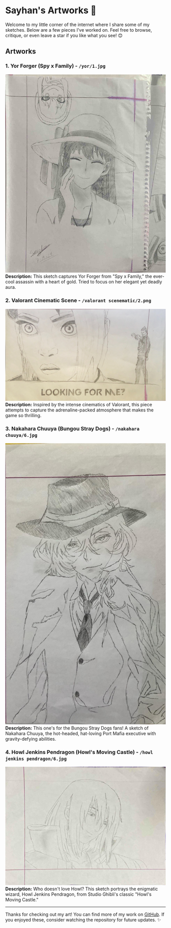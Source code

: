 # Sayhan's Artworks 🎨

Welcome to my little corner of the internet where I share some of my sketches. Below are a few pieces I've worked on. Feel free to browse, critique, or even leave a star if you like what you see! 😊

## Artworks

### 1. Yor Forger (Spy x Family) - `/yor/1.jpg`
![Yor Forger](yor/1.jpg)
**Description:** This sketch captures Yor Forger from "Spy x Family," the ever-cool assassin with a heart of gold. Tried to focus on her elegant yet deadly aura.

### 2. Valorant Cinematic Scene - `/valorant scenematic/2.png`
![Valorant Cinematic](valorant%20scenematic/2.png)
**Description:** Inspired by the intense cinematics of Valorant, this piece attempts to capture the adrenaline-packed atmosphere that makes the game so thrilling.

### 3. Nakahara Chuuya (Bungou Stray Dogs) - `/nakahara chuuya/6.jpg`
![Nakahara Chuuya](nakahara%20chuuya/6.jpg)
**Description:** This one's for the Bungou Stray Dogs fans! A sketch of Nakahara Chuuya, the hot-headed, hat-loving Port Mafia executive with gravity-defying abilities.

### 4. Howl Jenkins Pendragon (Howl's Moving Castle) - `/howl jenkins pendragon/6.jpg`
![Howl Jenkins Pendragon](howl%20jenkins%20pendragon/6.jpg)
**Description:** Who doesn't love Howl? This sketch portrays the enigmatic wizard, Howl Jenkins Pendragon, from Studio Ghibli's classic "Howl's Moving Castle."

---

Thanks for checking out my art! You can find more of my work on [GitHub](https://github.com/sayhan1610/artworks). If you enjoyed these, consider watching the repository for future updates. ✨

